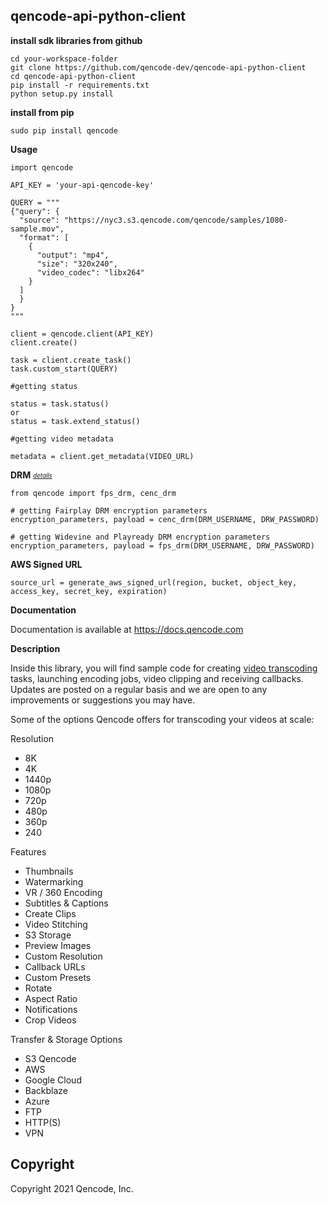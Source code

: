## qencode-api-python-client


**install sdk libraries from github**

````
cd your-workspace-folder
git clone https://github.com/qencode-dev/qencode-api-python-client
cd qencode-api-python-client
pip install -r requirements.txt
python setup.py install
````
**install from pip**

````
sudo pip install qencode
````

**Usage**

````
import qencode

API_KEY = 'your-api-qencode-key'

QUERY = """
{"query": {
  "source": "https://nyc3.s3.qencode.com/qencode/samples/1080-sample.mov",
  "format": [
    {
      "output": "mp4",
      "size": "320x240",
      "video_codec": "libx264"
    }
  ]
  }
}
"""

client = qencode.client(API_KEY)
client.create()

task = client.create_task()
task.custom_start(QUERY)
````

````
#getting status

status = task.status()
or
status = task.extend_status()
````

````
#getting video metadata

metadata = client.get_metadata(VIDEO_URL)
````

**DRM** <sub><sup>*[details](https://docs.qencode.com/api-reference/transcoding/#start_encode2___query__attributes--format__attributes--fps_drm__attributes)*</sup></sub>

````
from qencode import fps_drm, cenc_drm

# getting Fairplay DRM encryption parameters
encryption_parameters, payload = cenc_drm(DRM_USERNAME, DRW_PASSWORD)

# getting Widevine and Playready DRM encryption parameters
encryption_parameters, payload = fps_drm(DRM_USERNAME, DRW_PASSWORD)

````


**AWS Signed URL**

````
source_url = generate_aws_signed_url(region, bucket, object_key, access_key, secret_key, expiration)

````

**Documentation**

Documentation is available at <https://docs.qencode.com>

**Description**

Inside this library, you will find sample code for creating [video transcoding](https://cloud.qencode.com/) tasks, launching encoding jobs, video clipping and receiving callbacks. Updates are posted on a regular basis and we are open to any improvements or suggestions you may have.

Some of the options Qencode offers for transcoding your videos at scale:

Resolution
 * 8K
 * 4K
 * 1440p 
 * 1080p 
 * 720p 
 * 480p 
 * 360p 
 * 240

Features 
 * Thumbnails 
 * Watermarking 
 * VR / 360 Encoding 
 * Subtitles & Captions 
 * Create Clips 
 * Video Stitching 
 * S3 Storage 
 * Preview Images 
 * Custom Resolution 
 * Callback URLs 
 * Custom Presets 
 * Rotate 
 * Aspect Ratio 
 * Notifications 
 * Crop Videos

Transfer & Storage Options
 * S3 Qencode
 * AWS 
 * Google Cloud 
 * Backblaze 
 * Azure 
 * FTP 
 * HTTP(S) 
 * VPN
 
 ## Copyright
 Copyright 2021 Qencode, Inc.
